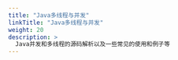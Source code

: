 ```yaml
---
title: "Java多线程与并发"
linkTitle: "Java多线程与并发"
weight: 20
description: >
  Java并发和多线程的源码解析以及一些常见的使用和例子等
---
```





